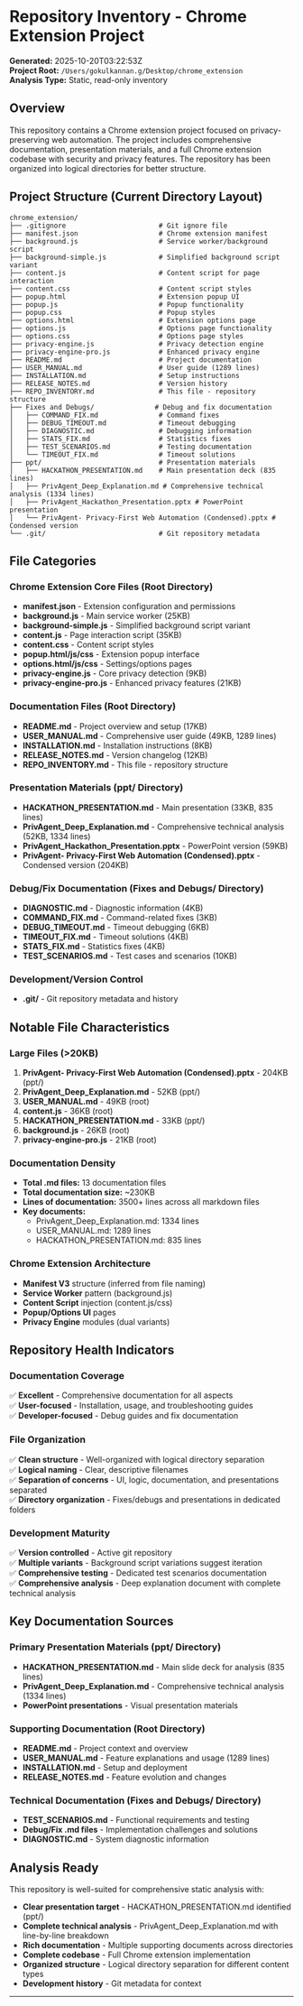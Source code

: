 # Repository Inventory - Chrome Extension Project

**Generated:** 2025-10-20T03:22:53Z  
**Project Root:** `/Users/gokulkannan.g/Desktop/chrome_extension`  
**Analysis Type:** Static, read-only inventory  

## Overview

This repository contains a Chrome extension project focused on privacy-preserving web automation. The project includes comprehensive documentation, presentation materials, and a full Chrome extension codebase with security and privacy features. The repository has been organized into logical directories for better structure.

## Project Structure (Current Directory Layout)

```
chrome_extension/
├── .gitignore                       # Git ignore file
├── manifest.json                    # Chrome extension manifest
├── background.js                    # Service worker/background script
├── background-simple.js             # Simplified background script variant
├── content.js                       # Content script for page interaction
├── content.css                      # Content script styles
├── popup.html                       # Extension popup UI
├── popup.js                         # Popup functionality
├── popup.css                        # Popup styles
├── options.html                     # Extension options page
├── options.js                       # Options page functionality  
├── options.css                      # Options page styles
├── privacy-engine.js                # Privacy detection engine
├── privacy-engine-pro.js            # Enhanced privacy engine
├── README.md                        # Project documentation
├── USER_MANUAL.md                   # User guide (1289 lines)
├── INSTALLATION.md                  # Setup instructions
├── RELEASE_NOTES.md                 # Version history
├── REPO_INVENTORY.md                # This file - repository structure
├── Fixes and Debugs/               # Debug and fix documentation
│   ├── COMMAND_FIX.md               # Command fixes
│   ├── DEBUG_TIMEOUT.md             # Timeout debugging
│   ├── DIAGNOSTIC.md                # Debugging information
│   ├── STATS_FIX.md                 # Statistics fixes
│   ├── TEST_SCENARIOS.md            # Testing documentation
│   └── TIMEOUT_FIX.md               # Timeout solutions
├── ppt/                             # Presentation materials
│   ├── HACKATHON_PRESENTATION.md    # Main presentation deck (835 lines)
│   ├── PrivAgent_Deep_Explanation.md # Comprehensive technical analysis (1334 lines)
│   ├── PrivAgent_Hackathon_Presentation.pptx # PowerPoint presentation
│   └── PrivAgent- Privacy-First Web Automation (Condensed).pptx # Condensed version
└── .git/                            # Git repository metadata
```

## File Categories

### Chrome Extension Core Files (Root Directory)
- **manifest.json** - Extension configuration and permissions
- **background.js** - Main service worker (25KB)
- **background-simple.js** - Simplified background script variant
- **content.js** - Page interaction script (35KB)  
- **content.css** - Content script styles
- **popup.html/js/css** - Extension popup interface
- **options.html/js/css** - Settings/options pages
- **privacy-engine.js** - Core privacy detection (9KB)
- **privacy-engine-pro.js** - Enhanced privacy features (21KB)

### Documentation Files (Root Directory)
- **README.md** - Project overview and setup (17KB)
- **USER_MANUAL.md** - Comprehensive user guide (49KB, 1289 lines)
- **INSTALLATION.md** - Installation instructions (8KB)
- **RELEASE_NOTES.md** - Version changelog (12KB)
- **REPO_INVENTORY.md** - This file - repository structure

### Presentation Materials (ppt/ Directory)
- **HACKATHON_PRESENTATION.md** - Main presentation (33KB, 835 lines)
- **PrivAgent_Deep_Explanation.md** - Comprehensive technical analysis (52KB, 1334 lines)
- **PrivAgent_Hackathon_Presentation.pptx** - PowerPoint version (59KB)
- **PrivAgent- Privacy-First Web Automation (Condensed).pptx** - Condensed version (204KB)

### Debug/Fix Documentation (Fixes and Debugs/ Directory)
- **DIAGNOSTIC.md** - Diagnostic information (4KB)
- **COMMAND_FIX.md** - Command-related fixes (3KB)
- **DEBUG_TIMEOUT.md** - Timeout debugging (6KB)
- **TIMEOUT_FIX.md** - Timeout solutions (4KB)
- **STATS_FIX.md** - Statistics fixes (4KB)
- **TEST_SCENARIOS.md** - Test cases and scenarios (10KB)

### Development/Version Control
- **.git/** - Git repository metadata and history

## Notable File Characteristics

### Large Files (>20KB)
1. **PrivAgent- Privacy-First Web Automation (Condensed).pptx** - 204KB (ppt/)
2. **PrivAgent_Deep_Explanation.md** - 52KB (ppt/)
3. **USER_MANUAL.md** - 49KB (root)
4. **content.js** - 36KB (root)
5. **HACKATHON_PRESENTATION.md** - 33KB (ppt/)
6. **background.js** - 26KB (root)
7. **privacy-engine-pro.js** - 21KB (root)

### Documentation Density
- **Total .md files:** 13 documentation files
- **Total documentation size:** ~230KB
- **Lines of documentation:** 3500+ lines across all markdown files
- **Key documents:**
  - PrivAgent_Deep_Explanation.md: 1334 lines
  - USER_MANUAL.md: 1289 lines
  - HACKATHON_PRESENTATION.md: 835 lines

### Chrome Extension Architecture
- **Manifest V3** structure (inferred from file naming)
- **Service Worker** pattern (background.js)
- **Content Script** injection (content.js/css)
- **Popup/Options UI** pages
- **Privacy Engine** modules (dual variants)

## Repository Health Indicators

### Documentation Coverage
✅ **Excellent** - Comprehensive documentation for all aspects  
✅ **User-focused** - Installation, usage, and troubleshooting guides  
✅ **Developer-focused** - Debug guides and fix documentation  

### File Organization
✅ **Clean structure** - Well-organized with logical directory separation  
✅ **Logical naming** - Clear, descriptive filenames  
✅ **Separation of concerns** - UI, logic, documentation, and presentations separated  
✅ **Directory organization** - Fixes/debugs and presentations in dedicated folders  

### Development Maturity
✅ **Version controlled** - Active git repository  
✅ **Multiple variants** - Background script variations suggest iteration  
✅ **Comprehensive testing** - Dedicated test scenarios documentation  
✅ **Comprehensive analysis** - Deep explanation document with complete technical analysis  

## Key Documentation Sources

### Primary Presentation Materials (ppt/ Directory)
- **HACKATHON_PRESENTATION.md** - Main slide deck for analysis (835 lines)
- **PrivAgent_Deep_Explanation.md** - Comprehensive technical analysis (1334 lines)
- **PowerPoint presentations** - Visual presentation materials

### Supporting Documentation (Root Directory) 
- **README.md** - Project context and overview
- **USER_MANUAL.md** - Feature explanations and usage (1289 lines)
- **INSTALLATION.md** - Setup and deployment
- **RELEASE_NOTES.md** - Feature evolution and changes

### Technical Documentation (Fixes and Debugs/ Directory)
- **TEST_SCENARIOS.md** - Functional requirements and testing
- **Debug/Fix .md files** - Implementation challenges and solutions
- **DIAGNOSTIC.md** - System diagnostic information

## Analysis Ready

This repository is well-suited for comprehensive static analysis with:
- **Clear presentation target** - HACKATHON_PRESENTATION.md identified (ppt/)
- **Complete technical analysis** - PrivAgent_Deep_Explanation.md with line-by-line breakdown
- **Rich documentation** - Multiple supporting documents across directories
- **Complete codebase** - Full Chrome extension implementation  
- **Organized structure** - Logical directory separation for different content types
- **Development history** - Git metadata for context

---